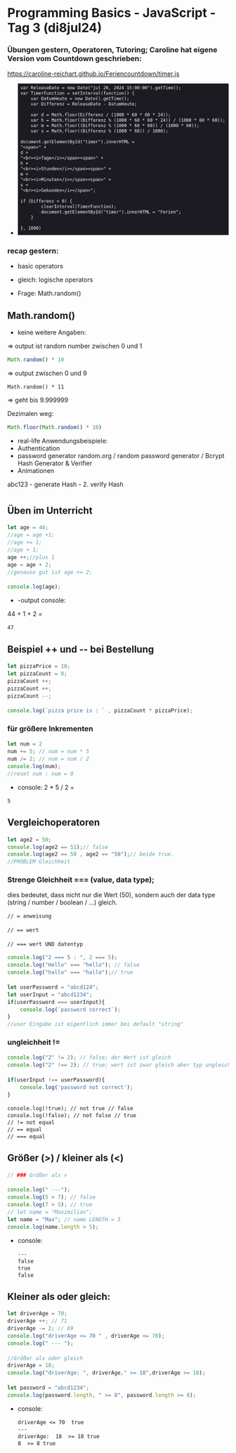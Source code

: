 # Programming Basics - JavaScript - Tag 3 (di8jul24)

### Übungen gestern, Operatoren, Tutoring; Caroline hat eigene Version vom Countdown geschrieben:

https://caroline-reichart.github.io/Feriencountdown/timer.js

- ![alt text](image-1.png)

### recap gestern:

- basic operators 

- gleich: logische operators

- Frage: Math.random()

## Math.random()

- keine weitere Angaben:

=> output ist random number zwischen 0 und 1

```javascript
Math.random() * 10

```
=> output zwischen 0 und 9

```
Math.random() * 11 
``` 
<!-- eigentlich [10+1] -->

=> geht bis 9.999999

Dezimalen weg: 
```javascript
Math.floor(Math.random() * 10)
```

- real-life Anwendungsbeispiele: 
- Authentication
- password generator random.org / random password generator / Bcrypt Hash Generator & Verifier
- Animationen



abc123 - generate Hash - 2. verify Hash 

#
#
## Üben im Unterricht

```javascript
let age = 44;
//age = age +1;
//age += 1;
//age + 1;
age ++;//plus 1
age = age + 2;
//genauso gut ist age += 2;

console.log(age);
```
- -output console:

44 + 1 + 2 = 
```console
47
```




## Beispiel ++ und -- bei Bestellung

```javascript
let pizzaPrice = 10;
let pizzaCount = 0;
pizzaCount ++;
pizzaCount ++;
pizzaCount --;

console.log(`pizza price is : ` , pizzaCount * pizzaPrice);
```

### für größere Inkrementen

```javascript
let num = 2
num += 5; // num = num * 5
num /= 2; // num = num / 2
console.log(num); 
//reset num : num = 0
```
- console:
2 * 5 / 2 = 
```console
5
```

## Vergleichoperatoren


```javascript
let age2 = 50;
console.log(age2 == 51);// false 
console.log(age2 == 50 , age2 == "50");// beide true. 
//PROBLEM Gleichheit

```

### Strenge Gleichheit === (value, data type);
dies bedeutet, dass nicht nur die Wert (50), sondern auch der data type (string / number / boolean / ...) gleich.

```
// = anweisung

// == wert

// === wert UND datentyp
```

```javascript
console.log("2 === 5 : ", 2 === 5);
console.log("Hello" === "hello"); // false
console.log("hallo" === "hallo");// true

let userPassword = "abcd124";
let userInput = "abcd1234";
if(userPassword === userInput){
    console.log(`password correct`);
}
//user Eingabe ist eigentlich immer bei default "string"

```

### ungleichheit !=

```javascript
console.log("2" != 2); // false; der Wert ist gleich
console.log("2" !== 2); // true; wert ist zwar gleich aber typ ungleich

if(userInput !== userPassword){
    console.log('password not correct');
}
```
    console.log(!true); // not true // false
    console.log(!false); // not false // true
    // != not equal
    // == equal
    // === equal

## Größer (>)  / kleiner als (<)

```javascript
// ### Größer als >

console.log(" ---");
console.log(5 > 7); // false
console.log(7 > 5); // true
// let name = "Maximilian"; 
let name = "Max"; // name LENGTH = 3
console.log(name.length > 5);
```
- console:
    ```console
    ---
    false
    true
    false
    ```

## Kleiner als oder gleich:

```javascript
let driverAge = 70;
driverAge ++; // 71
driverAge -= 2; // 69
console.log("driverAge <= 70 " , driverAge <= 70);
console.log(" --- ");

//Größer als oder gleich
driverAge = 18;
console.log("driverAge: ", driverAge," >= 18",driverAge >= 18);

let password = "abcd1234";
console.log(password.length, " >= 8", password.length >= 8);
```

- console:

    ```console
    driverAge <= 70  true
    --- 
    driverAge:  18  >= 18 true
    8  >= 8 true
    ```


